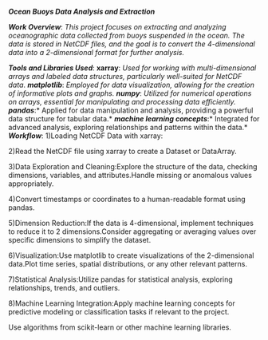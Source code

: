 *****Ocean Buoys Data Analysis and Extraction*****

***Work Overview***:
*This project focuses on extracting and analyzing oceanographic data collected from buoys suspended in the ocean. The data is stored in NetCDF files, and the goal is to convert the 4-dimensional data into a 2-dimensional format for further analysis.*

***Tools and Libraries Used***:
**xarray**: *Used for working with multi-dimensional arrays and labeled data structures, particularly well-suited for NetCDF data*.
***matplotlib***: *Employed for data visualization, allowing for the creation of informative plots and graphs.*
***numpy***: *Utilized for numerical operations on arrays, essential for manipulating and processing data efficiently.*
***pandas***:* Applied for data manipulation and analysis, providing a powerful data structure for tabular data.*
***machine learning concepts***:* Integrated for advanced analysis, exploring relationships and patterns within the data.*
***Workflow***:
1)Loading NetCDF Data with xarray:

2)Read the NetCDF file using xarray to create a Dataset or DataArray.

3)Data Exploration and Cleaning:Explore the structure of the data, checking dimensions, variables, and attributes.Handle missing or anomalous values appropriately.

4)Convert timestamps or coordinates to a human-readable format using pandas.

5)Dimension Reduction:If the data is 4-dimensional, implement techniques to reduce it to 2 dimensions.Consider aggregating or averaging values over specific dimensions to simplify the dataset.

6)Visualization:Use matplotlib to create visualizations of the 2-dimensional data.Plot time series, spatial distributions, or any other relevant patterns.

7)Statistical Analysis:Utilize pandas for statistical analysis, exploring relationships, trends, and outliers.

8)Machine Learning Integration:Apply machine learning concepts for predictive modeling or classification tasks if relevant to the project.

Use algorithms from scikit-learn or other machine learning libraries.
